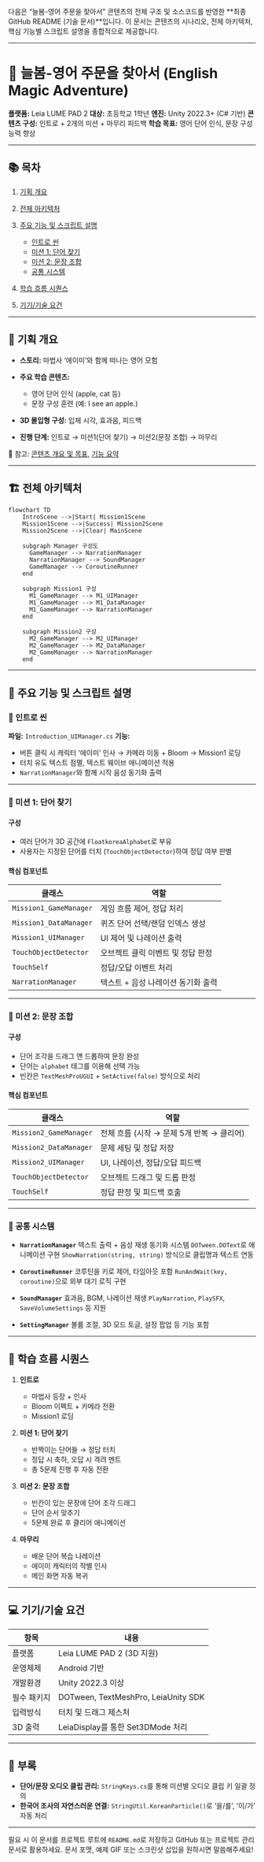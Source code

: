 다음은 “늘봄-영어 주문을 찾아서” 콘텐츠의 전체 구조 및 소스코드를 반영한 \*\*최종 GitHub README (기술 문서)\*\*입니다. 이 문서는 콘텐츠의 시나리오, 전체 아키텍처, 핵심 기능별 스크립트 설명을 종합적으로 제공합니다.

---

# 🌟 늘봄-영어 주문을 찾아서 (English Magic Adventure)

**플랫폼:** Leia LUME PAD 2
**대상:** 초등학교 1학년
**엔진:** Unity 2022.3+ (C# 기반)
**콘텐츠 구성:** 인트로 + 2개의 미션 + 마무리 피드백
**학습 목표:** 영어 단어 인식, 문장 구성 능력 향상

---

## 📚 목차

1. [기획 개요](#기획-개요)
2. [전체 아키텍처](#전체-아키텍처)
3. [주요 기능 및 스크립트 설명](#주요-기능-및-스크립트-설명)

   * [인트로 씬](#인트로-씬)
   * [미션 1: 단어 찾기](#미션-1-단어-찾기)
   * [미션 2: 문장 조합](#미션-2-문장-조합)
   * [공통 시스템](#공통-시스템)
4. [학습 흐름 시퀀스](#학습-흐름-시퀀스)
5. [기기/기술 요건](#기기기술-요건)

---

## 🎯 기획 개요

* **스토리:** 마법사 ‘에이미’와 함께 떠나는 영어 모험
* **주요 학습 콘텐츠:**

  * 영어 단어 인식 (apple, cat 등)
  * 문장 구성 훈련 (예: I see an apple.)
* **3D 몰입형 구성:** 입체 시각, 효과음, 피드백
* **진행 단계:** 인트로 → 미션1(단어 찾기) → 미션2(문장 조합) → 마무리

📄 참고: [콘텐츠 개요 및 목표](:contentReference[oaicite:0]{index=0}), [기능 요약](:contentReference[oaicite:1]{index=1})

---

## 🏗 전체 아키텍처

```mermaid
flowchart TD
    IntroScene -->|Start| Mission1Scene
    Mission1Scene -->|Success| Mission2Scene
    Mission2Scene -->|Clear| MainScene

    subgraph Manager 구성도
      GameManager --> NarrationManager
      NarrationManager --> SoundManager
      GameManager --> CoroutineRunner
    end

    subgraph Mission1 구성
      M1_GameManager --> M1_UIManager
      M1_GameManager --> M1_DataManager
      M1_GameManager --> NarrationManager
    end

    subgraph Mission2 구성
      M2_GameManager --> M2_UIManager
      M2_GameManager --> M2_DataManager
      M2_GameManager --> NarrationManager
    end
```

---

## 🧩 주요 기능 및 스크립트 설명

### 🔹 인트로 씬

**파일:** `Introduction_UIManager.cs`
**기능:**

* 버튼 클릭 시 캐릭터 ‘에이미’ 인사 → 카메라 이동 + Bloom → Mission1 로딩
* 터치 유도 텍스트 점멸, 텍스트 웨이브 애니메이션 적용
* `NarrationManager`와 함께 시작 음성 동기화 출력



---

### 🔹 미션 1: 단어 찾기

#### 구성

* 여러 단어가 3D 공간에 `FloatkoreaAlphabet`로 부유
* 사용자는 지정된 단어를 터치 (`TouchObjectDetector`)하여 정답 여부 판별

#### 핵심 컴포넌트

| 클래스                    | 역할                   |
| ---------------------- | -------------------- |
| `Mission1_GameManager` | 게임 흐름 제어, 정답 처리      |
| `Mission1_DataManager` | 퀴즈 단어 선택/랜덤 인덱스 생성   |
| `Mission1_UIManager`   | UI 제어 및 나레이션 출력      |
| `TouchObjectDetector`  | 오브젝트 클릭 이벤트 및 정답 판정  |
| `TouchSelf`            | 정답/오답 이벤트 처리         |
| `NarrationManager`     | 텍스트 + 음성 나레이션 동기화 출력 |



---

### 🔹 미션 2: 문장 조합

#### 구성

* 단어 조각을 드래그 앤 드롭하여 문장 완성
* 단어는 `alphabet` 태그를 이용해 선택 가능
* 빈칸은 `TextMeshProUGUI` + `SetActive(false)` 방식으로 처리

#### 핵심 컴포넌트

| 클래스                    | 역할                          |
| ---------------------- | --------------------------- |
| `Mission2_GameManager` | 전체 흐름 (시작 → 문제 5개 반복 → 클리어) |
| `Mission2_DataManager` | 문제 세팅 및 정답 저장               |
| `Mission2_UIManager`   | UI, 나레이션, 정답/오답 피드백         |
| `TouchObjectDetector`  | 오브젝트 드래그 및 드롭 판정            |
| `TouchSelf`            | 정답 판정 및 피드백 호출              |



---

### 🔸 공통 시스템

* **`NarrationManager`**
  텍스트 출력 + 음성 재생 동기화 시스템
  `DOTween.DOText`로 애니메이션 구현
  `ShowNarration(string, string)` 방식으로 클립명과 텍스트 연동

* **`CoroutineRunner`**
  코루틴을 키로 제어, 타임아웃 포함
  `RunAndWait(key, coroutine)`으로 외부 대기 로직 구현

* **`SoundManager`**
  효과음, BGM, 나레이션 재생
  `PlayNarration`, `PlaySFX`, `SaveVolumeSettings` 등 지원

* **`SettingManager`**
  볼륨 조절, 3D 모드 토글, 설정 팝업 등 기능 포함

---

## 🧭 학습 흐름 시퀀스

1. **인트로**

   * 마법사 등장 + 인사
   * Bloom 이펙트 + 카메라 전환
   * Mission1 로딩

2. **미션 1: 단어 찾기**

   * 반짝이는 단어들 → 정답 터치
   * 정답 시 축하, 오답 시 격려 멘트
   * 총 5문제 진행 후 자동 전환

3. **미션 2: 문장 조합**

   * 빈칸이 있는 문장에 단어 조각 드래그
   * 단어 순서 맞추기
   * 5문제 완료 후 클리어 애니메이션

4. **마무리**

   * 배운 단어 복습 나레이션
   * 에이미 캐릭터의 작별 인사
   * 메인 화면 자동 복귀

---

## 💻 기기/기술 요건

| 항목     | 내용                                  |
| ------ | ----------------------------------- |
| 플랫폼    | Leia LUME PAD 2 (3D 지원)             |
| 운영체제   | Android 기반                          |
| 개발환경   | Unity 2022.3 이상                     |
| 필수 패키지 | DOTween, TextMeshPro, LeiaUnity SDK |
| 입력방식   | 터치 및 드래그 제스처                        |
| 3D 출력  | LeiaDisplay를 통한 Set3DMode 처리        |

---

## 📌 부록

* **단어/문장 오디오 클립 관리:** `StringKeys.cs`를 통해 미션별 오디오 클립 키 일괄 정의
* **한국어 조사의 자연스러운 연결:** `StringUtil.KoreanParticle()`로 ‘을/를’, ‘이/가’ 자동 처리

---

필요 시 이 문서를 프로젝트 루트에 `README.md`로 저장하고 GitHub 또는 프로젝트 관리 문서로 활용하세요.
문서 포맷, 예제 GIF 또는 스크린샷 삽입을 원하시면 말씀해주세요!
